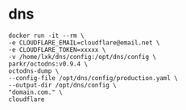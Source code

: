 # dns

    docker run -it --rm \
    -e CLOUDFLARE_EMAIL=cloudflare@email.net \
    -e CLOUDFLARE_TOKEN=xxxxx \
    -v /home/lxk/dns/config:/opt/dns/config \
    parkr/octodns:v0.9.4 \
    octodns-dump \
    --config-file /opt/dns/config/production.yaml \
    --output-dir /opt/dns/config \
    "domain.com." \
    cloudflare
